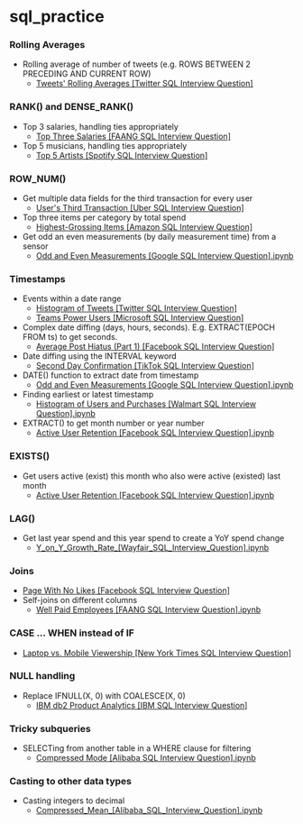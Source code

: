 # sql_practice

### Rolling Averages
* Rolling average of number of tweets (e.g. ROWS BETWEEN 2 PRECEDING AND CURRENT ROW)
  * [Tweets' Rolling Averages [Twitter SQL Interview Question]](https://github.com/lawgorithm/sql_practice/blob/main/Tweets'_Rolling_Averages_%5BTwitter_SQL_Interview_Question%5D.ipynb)
 
### RANK() and DENSE_RANK()
* Top 3 salaries, handling ties appropriately
  * [Top Three Salaries [FAANG SQL Interview Question]](https://github.com/lawgorithm/sql_practice/blob/main/Top_Three_Salaries_%5BFAANG_SQL_Interview_Question%5D.ipynb)
* Top 5 musicians, handling ties appropriately
  * [Top 5 Artists [Spotify SQL Interview Question]](https://colab.research.google.com/github/lawgorithm/sql_practice/blob/main/Top_5_Artists_%5BSpotify_SQL_Interview_Question%5D.ipynb)

### ROW_NUM()
* Get multiple data fields for the third transaction for every user
  * [User's Third Transaction [Uber SQL Interview Question]](https://github.com/lawgorithm/sql_practice/blob/main/User's_Third_Transaction_%5BUber_SQL_Interview_Question%5D.ipynb)
* Top three items per category by total spend
  * [Highest-Grossing Items [Amazon SQL Interview Question]](https://github.com/lawgorithm/sql_practice/blob/main/Highest_Grossing_Items_%5BAmazon_SQL_Interview_Question%5D.ipynb)
* Get odd an even measurements (by daily measurement time) from a sensor
  * [Odd and Even Measurements [Google SQL Interview Question].ipynb](https://github.com/lawgorithm/sql_practice/blob/main/Odd_and_Even_Measurements_%5BGoogle_SQL_Interview_Question%5D.ipynb)

### Timestamps
* Events within a date range
  * [Histogram of Tweets [Twitter SQL Interview Question]](https://github.com/lawgorithm/sql_practice/blob/main/Histogram_of_Tweets_%5BTwitter_SQL_Interview_Question%5D.ipynb)
  * [Teams Power Users [Microsoft SQL Interview Question]](https://github.com/lawgorithm/sql_practice/blob/main/Teams_Power_Users_%5BMicrosoft_SQL_Interview_Question%5D.ipynb)
* Complex date diffing (days, hours, seconds). E.g. EXTRACT(EPOCH FROM ts) to get seconds.
  * [Average Post Hiatus (Part 1) [Facebook SQL Interview Question]](https://github.com/lawgorithm/sql_practice/blob/main/Average_Post_Hiatus_(Part_1)_%5BFacebook_SQL_Interview_Question%5D.ipynb)
* Date diffing using the INTERVAL keyword
  * [Second Day Confirmation [TikTok SQL Interview Question]](https://github.com/lawgorithm/sql_practice/blob/main/Second_Day_Confirmation_%5BTikTok_SQL_Interview_Question%5D.ipynb)
* DATE() function to extract date from timestamp
  * [Odd and Even Measurements [Google SQL Interview Question].ipynb](https://github.com/lawgorithm/sql_practice/blob/main/Odd_and_Even_Measurements_%5BGoogle_SQL_Interview_Question%5D.ipynb)
* Finding earliest or latest timestamp
  * [Histogram of Users and Purchases [Walmart SQL Interview Question].ipynb](https://github.com/lawgorithm/sql_practice/blob/main/Histogram_of_Users_and_Purchases_%5BWalmart_SQL_Interview_Question%5D.ipynb)
* EXTRACT() to get month number or year number
  * [Active User Retention [Facebook SQL Interview Question].ipynb](https://github.com/lawgorithm/sql_practice/blob/main/Active_User_Retention_%5BFacebook_SQL_Interview_Question%5D.ipynb)
 
### EXISTS()
* Get users active (exist) this month who also were active (existed) last month
  * [Active User Retention [Facebook SQL Interview Question].ipynb](https://github.com/lawgorithm/sql_practice/blob/main/Active_User_Retention_%5BFacebook_SQL_Interview_Question%5D.ipynb)
 
### LAG()
* Get last year spend and this year spend to create a YoY spend change
  * [Y_on_Y_Growth_Rate_[Wayfair_SQL_Interview_Question].ipynb](https://github.com/lawgorithm/sql_practice/blob/main/Y_on_Y_Growth_Rate_%5BWayfair_SQL_Interview_Question%5D.ipynb)

### Joins
* [Page With No Likes [Facebook SQL Interview Question]](https://github.com/lawgorithm/sql_practice/blob/main/Page_With_No_Likes_%5BFacebook_SQL_Interview_Question%5D.ipynb)
* Self-joins on different columns
  * [Well Paid Employees [FAANG SQL Interview Question].ipynb](https://github.com/lawgorithm/sql_practice/blob/main/Well_Paid_Employees_%5BFAANG_SQL_Interview_Question%5D.ipynb)

### CASE ... WHEN instead of IF
* [Laptop vs. Mobile Viewership [New York Times SQL Interview Question]](https://github.com/lawgorithm/sql_practice/blob/main/Laptop_vs_Mobile_Viewership_%5BNew_York_Times_SQL_Interview_Question%5D.ipynb)

### NULL handling
* Replace IFNULL(X, 0) with COALESCE(X, 0)
  * [IBM db2 Product Analytics [IBM SQL Interview Question]](https://github.com/lawgorithm/sql_practice/blob/main/IBM_db2_Product_Analytics_%5BIBM_SQL_Interview_Question%5D.ipynb)
 
### Tricky subqueries 
* SELECTing from another table in a WHERE clause for filtering
  * [Compressed Mode [Alibaba SQL Interview Question].ipynb](https://github.com/lawgorithm/sql_practice/blob/main/Compressed_Mode_%5BAlibaba_SQL_Interview_Question%5D.ipynb)

### Casting to other data types
* Casting integers to decimal
  * [Compressed_Mean_[Alibaba_SQL_Interview_Question].ipynb](https://github.com/lawgorithm/sql_practice/blob/main/Compressed_Mean_%5BAlibaba_SQL_Interview_Question%5D.ipynb)

